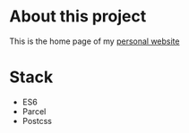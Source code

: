 # About this project

This is the home page of my [personal website](https://abram.style)

# Stack

- ES6
- Parcel
- Postcss
